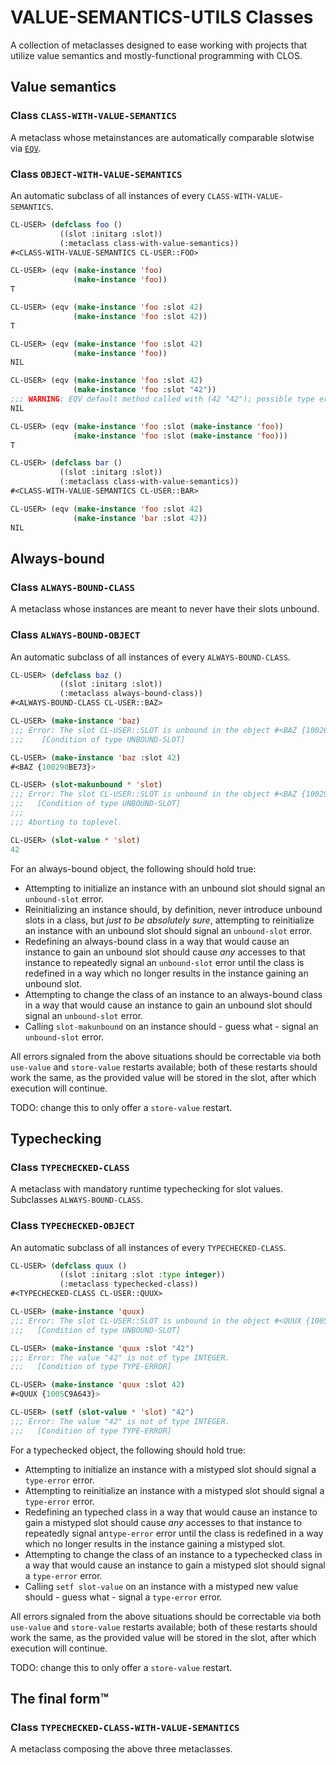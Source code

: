 # VALUE-SEMANTICS-UTILS Classes

A collection of metaclasses designed to ease working with projects that utilize value semantics and mostly-functional programming with CLOS.

## Value semantics

### **Class `CLASS-WITH-VALUE-SEMANTICS`**

A metaclass whose metainstances are automatically comparable slotwise via [`EQV`](EQV.md).

### **Class `OBJECT-WITH-VALUE-SEMANTICS`**

An automatic subclass of all instances of every `CLASS-WITH-VALUE-SEMANTICS`.

```lisp
CL-USER> (defclass foo ()
           ((slot :initarg :slot))
           (:metaclass class-with-value-semantics))
#<CLASS-WITH-VALUE-SEMANTICS CL-USER::FOO>

CL-USER> (eqv (make-instance 'foo)
              (make-instance 'foo))
T

CL-USER> (eqv (make-instance 'foo :slot 42)
              (make-instance 'foo :slot 42))
T

CL-USER> (eqv (make-instance 'foo :slot 42)
              (make-instance 'foo))
NIL

CL-USER> (eqv (make-instance 'foo :slot 42)
              (make-instance 'foo :slot "42"))
;;; WARNING: EQV default method called with (42 "42"); possible type error?
NIL

CL-USER> (eqv (make-instance 'foo :slot (make-instance 'foo))
              (make-instance 'foo :slot (make-instance 'foo)))
T

CL-USER> (defclass bar ()
           ((slot :initarg :slot))
           (:metaclass class-with-value-semantics))
#<CLASS-WITH-VALUE-SEMANTICS CL-USER::BAR>

CL-USER> (eqv (make-instance 'foo :slot 42)
              (make-instance 'bar :slot 42))
NIL
```

## Always-bound

### **Class `ALWAYS-BOUND-CLASS`**

A metaclass whose instances are meant to never have their slots unbound.

### **Class `ALWAYS-BOUND-OBJECT`**

An automatic subclass of all instances of every `ALWAYS-BOUND-CLASS`.

```lisp
CL-USER> (defclass baz ()
           ((slot :initarg :slot))
           (:metaclass always-bound-class))
#<ALWAYS-BOUND-CLASS CL-USER::BAZ>

CL-USER> (make-instance 'baz)
;;; Error: The slot CL-USER::SLOT is unbound in the object #<BAZ {10026C0E93}>.
;;;    [Condition of type UNBOUND-SLOT]

CL-USER> (make-instance 'baz :slot 42)
#<BAZ {100290BE73}>

CL-USER> (slot-makunbound * 'slot)
;;; Error: The slot CL-USER::SLOT is unbound in the object #<BAZ {100290BE73}>.
;;;   [Condition of type UNBOUND-SLOT]
;;;
;;; Aborting to toplevel.

CL-USER> (slot-value * 'slot)
42
```

For an always-bound object, the following should hold true:

* Attempting to initialize an instance with an unbound slot should signal an `unbound-slot` error.
* Reinitializing an instance should, by definition, never introduce unbound slots in a class, but *just to be absolutely sure*, attempting to reinitialize an instance with an unbound slot should signal an `unbound-slot` error.
* Redefining an always-bound class in a way that would cause an instance to gain an unbound slot should cause *any* accesses to that instance to repeatedly signal an `unbound-slot` error until the class is redefined in a way which no longer results in the instance gaining an unbound slot.
* Attempting to change the class of an instance to an always-bound class in a way that would cause an instance to gain an unbound slot should signal an `unbound-slot` error.
* Calling `slot-makunbound` on an instance should - guess what - signal an `unbound-slot` error.

All errors signaled from the above situations should be correctable via both `use-value` and `store-value` restarts available; both of these restarts should work the same, as the provided value will be stored in the slot, after which execution will continue.

TODO: change this to only offer a `store-value` restart.

## Typechecking

### **Class `TYPECHECKED-CLASS`**

A metaclass with mandatory runtime typechecking for slot values. Subclasses `ALWAYS-BOUND-CLASS`.

### **Class `TYPECHECKED-OBJECT`**

An automatic subclass of all instances of every `TYPECHECKED-CLASS`.

```lisp
CL-USER> (defclass quux ()
           ((slot :initarg :slot :type integer))
           (:metaclass typechecked-class))
#<TYPECHECKED-CLASS CL-USER::QUUX>

CL-USER> (make-instance 'quux)
;;; Error: The slot CL-USER::SLOT is unbound in the object #<QUUX {1005907C23}>.
;;;   [Condition of type UNBOUND-SLOT]

CL-USER> (make-instance 'quux :slot "42")
;;; Error: The value "42" is not of type INTEGER.
;;;   [Condition of type TYPE-ERROR]

CL-USER> (make-instance 'quux :slot 42)
#<QUUX {1005C9A643}>

CL-USER> (setf (slot-value * 'slot) "42")
;;; Error: The value "42" is not of type INTEGER.
;;;   [Condition of type TYPE-ERROR]
```

For a typechecked object, the following should hold true:

* Attempting to initialize an instance with a mistyped slot should signal a `type-error` error.
* Attempting to reinitialize an instance with a mistyped slot should signal a `type-error` error.
* Redefining an typeched class in a way that would cause an instance to gain a mistyped slot should cause *any* accesses to that instance to repeatedly signal an`type-error` error until the class is redefined in a way which no longer results in the instance gaining a mistyped slot.
* Attempting to change the class of an instance to a typechecked class in a way that would cause an instance to gain a mistyped slot should signal a `type-error` error.
* Calling `setf slot-value` on an instance with a mistyped new value should - guess what - signal a `type-error` error.

All errors signaled from the above situations should be correctable via both `use-value` and `store-value` restarts available; both of these restarts should work the same, as the provided value will be stored in the slot, after which execution will continue.

TODO: change this to only offer a `store-value` restart.

## The final form™

### **Class `TYPECHECKED-CLASS-WITH-VALUE-SEMANTICS`**

A metaclass composing the above three metaclasses.
